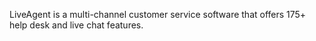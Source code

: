 LiveAgent is a multi-channel customer service software that offers 175+ help desk and live chat features.